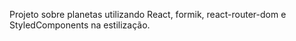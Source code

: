 Projeto sobre planetas utilizando React, formik, react-router-dom e StyledComponents na estilização.
